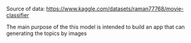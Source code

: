 Source of data: https://www.kaggle.com/datasets/raman77768/movie-classifier

The main purpose of the this model is intended to build an app that can generating the topics by images
